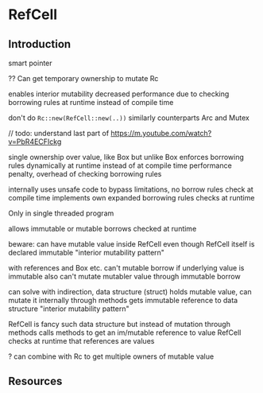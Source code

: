 # RefCell



## Introduction

smart pointer

?? Can get temporary ownership to mutate Rc

enables interior mutability
decreased performance due to checking borrowing rules at runtime instead of compile time

don't do `Rc::new(RefCell::new(..))`
similarly counterparts Arc and Mutex

// todo: understand last part of https://m.youtube.com/watch?v=PbR4ECFIckg

single ownership over value, like Box
but unlike Box enforces borrowing rules dynamically at runtime instead of at compile time
performance penalty, overhead of checking borrowing rules

internally uses unsafe code to bypass limitations, no borrow rules check at compile time
implements own expanded borrowing rules checks at runtime

Only in single threaded program

allows immutable or mutable borrows checked at runtime

beware: can have mutable value inside RefCell even though RefCell itself is declared immutable
"interior mutability pattern"

with references and Box etc. can't mutable borrow if underlying value is immutable
also can't mutate mutabler value through immutable borrow

can solve with indirection, data structure (struct) holds mutable value, can mutate it internally through methods
gets immutable reference to data structure
"interior mutability pattern"

RefCell is fancy such data structure
but instead of mutation through methods
calls methods to get an im/mutable reference to value
RefCell checks at runtime that references are values

? can combine with Rc to get multiple owners of mutable value



## Resources
